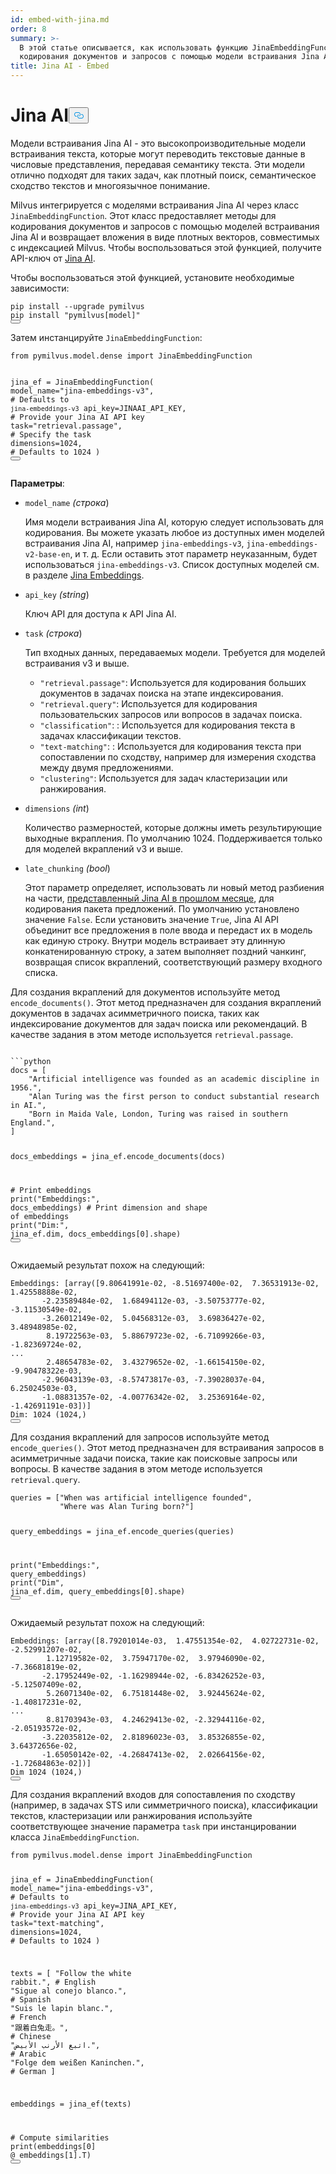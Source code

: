 ```yaml
---
id: embed-with-jina.md
order: 8
summary: >-
  В этой статье описывается, как использовать функцию JinaEmbeddingFunction для
  кодирования документов и запросов с помощью модели встраивания Jina AI.
title: Jina AI - Embed
---
```

<h1 id="Jina-AI" class="common-anchor-header">Jina AI<button data-href="#Jina-AI" class="anchor-icon" translate="no">
      <svg translate="no"
        aria-hidden="true"
        focusable="false"
        height="20"
        version="1.1"
        viewBox="0 0 16 16"
        width="16"
      >
        <path
          fill="#0092E4"
          fill-rule="evenodd"
          d="M4 9h1v1H4c-1.5 0-3-1.69-3-3.5S2.55 3 4 3h4c1.45 0 3 1.69 3 3.5 0 1.41-.91 2.72-2 3.25V8.59c.58-.45 1-1.27 1-2.09C10 5.22 8.98 4 8 4H4c-.98 0-2 1.22-2 2.5S3 9 4 9zm9-3h-1v1h1c1 0 2 1.22 2 2.5S13.98 12 13 12H9c-.98 0-2-1.22-2-2.5 0-.83.42-1.64 1-2.09V6.25c-1.09.53-2 1.84-2 3.25C6 11.31 7.55 13 9 13h4c1.45 0 3-1.69 3-3.5S14.5 6 13 6z"
        ></path>
      </svg>
    </button></h1><p>Модели встраивания Jina AI - это высокопроизводительные модели встраивания текста, которые могут переводить текстовые данные в числовые представления, передавая семантику текста. Эти модели отлично подходят для таких задач, как плотный поиск, семантическое сходство текстов и многоязычное понимание.</p>
<p>Milvus интегрируется с моделями встраивания Jina AI через класс <code translate="no">JinaEmbeddingFunction</code>. Этот класс предоставляет методы для кодирования документов и запросов с помощью моделей встраивания Jina AI и возвращает вложения в виде плотных векторов, совместимых с индексацией Milvus. Чтобы воспользоваться этой функцией, получите API-ключ от <a href="https://jina.ai/embeddings/">Jina AI</a>.</p>
<p>Чтобы воспользоваться этой функцией, установите необходимые зависимости:</p>
<pre><code translate="no" class="language-bash">pip install --upgrade pymilvus
pip install <span class="hljs-string">&quot;pymilvus[model]&quot;</span>
<button class="copy-code-btn"></button></code></pre>
<p>Затем инстанцируйте <code translate="no">JinaEmbeddingFunction</code>:</p>
<pre><code translate="no" class="language-python"><span class="hljs-keyword">from</span> pymilvus.model.dense <span class="hljs-keyword">import</span> JinaEmbeddingFunction

jina_ef = JinaEmbeddingFunction(
    model_name=<span class="hljs-string">&quot;jina-embeddings-v3&quot;</span>, <span class="hljs-comment"># Defaults to `jina-embeddings-v3`</span>
    api_key=JINAAI_API_KEY, <span class="hljs-comment"># Provide your Jina AI API key</span>
    task=<span class="hljs-string">&quot;retrieval.passage&quot;</span>, <span class="hljs-comment"># Specify the task</span>
    dimensions=<span class="hljs-number">1024</span>, <span class="hljs-comment"># Defaults to 1024</span>
)
<button class="copy-code-btn"></button></code></pre>
<p><strong>Параметры</strong>:</p>
<ul>
<li><p><code translate="no">model_name</code> <em>(строка</em>)</p>
<p>Имя модели встраивания Jina AI, которую следует использовать для кодирования. Вы можете указать любое из доступных имен моделей встраивания Jina AI, например <code translate="no">jina-embeddings-v3</code>, <code translate="no">jina-embeddings-v2-base-en</code>, и т. д. Если оставить этот параметр неуказанным, будет использоваться <code translate="no">jina-embeddings-v3</code>. Список доступных моделей см. в разделе <a href="https://jina.ai/embeddings">Jina Embeddings</a>.</p></li>
<li><p><code translate="no">api_key</code> <em>(string</em>)</p>
<p>Ключ API для доступа к API Jina AI.</p></li>
<li><p><code translate="no">task</code> <em>(строка</em>)</p>
<p>Тип входных данных, передаваемых модели. Требуется для моделей встраивания v3 и выше.</p>
<ul>
<li><code translate="no">&quot;retrieval.passage&quot;</code>: Используется для кодирования больших документов в задачах поиска на этапе индексирования.</li>
<li><code translate="no">&quot;retrieval.query&quot;</code>: Используется для кодирования пользовательских запросов или вопросов в задачах поиска.</li>
<li><code translate="no">&quot;classification&quot;</code>: : Используется для кодирования текста в задачах классификации текстов.</li>
<li><code translate="no">&quot;text-matching&quot;</code>: : Используется для кодирования текста при сопоставлении по сходству, например для измерения сходства между двумя предложениями.</li>
<li><code translate="no">&quot;clustering&quot;</code>: Используется для задач кластеризации или ранжирования.</li>
</ul></li>
<li><p><code translate="no">dimensions</code> <em>(int</em>)</p>
<p>Количество размерностей, которые должны иметь результирующие выходные вкрапления. По умолчанию 1024. Поддерживается только для моделей вкраплений v3 и выше.</p></li>
<li><p><code translate="no">late_chunking</code> <em>(bool</em>)</p>
<p>Этот параметр определяет, использовать ли новый метод разбиения на части, <a href="https://arxiv.org/abs/2409.04701">представленный Jina AI в прошлом месяце</a>, для кодирования пакета предложений. По умолчанию установлено значение <code translate="no">False</code>. Если установить значение <code translate="no">True</code>, Jina AI API объединит все предложения в поле ввода и передаст их в модель как единую строку. Внутри модель встраивает эту длинную конкатенированную строку, а затем выполняет поздний чанкинг, возвращая список вкраплений, соответствующий размеру входного списка.</p></li>
</ul>
<p>Для создания вкраплений для документов используйте метод <code translate="no">encode_documents()</code>. Этот метод предназначен для создания вкраплений документов в задачах асимметричного поиска, таких как индексирование документов для задач поиска или рекомендаций. В качестве задания в этом методе используется <code translate="no">retrieval.passage</code>.</p>
<pre><code translate="no" class="language-python:">
```python
docs = [
    <span class="hljs-string">&quot;Artificial intelligence was founded as an academic discipline in 1956.&quot;</span>,
    <span class="hljs-string">&quot;Alan Turing was the first person to conduct substantial research in AI.&quot;</span>,
    <span class="hljs-string">&quot;Born in Maida Vale, London, Turing was raised in southern England.&quot;</span>,
]

docs_embeddings = jina_ef.encode_documents(docs)

<span class="hljs-comment"># Print embeddings</span>
<span class="hljs-built_in">print</span>(<span class="hljs-string">&quot;Embeddings:&quot;</span>, docs_embeddings)
<span class="hljs-comment"># Print dimension and shape of embeddings</span>
<span class="hljs-built_in">print</span>(<span class="hljs-string">&quot;Dim:&quot;</span>, jina_ef.dim, docs_embeddings[<span class="hljs-number">0</span>].shape)
<button class="copy-code-btn"></button></code></pre>
<p>Ожидаемый результат похож на следующий:</p>
<pre><code translate="no" class="language-python">Embeddings: [array([9.80641991e-02, -8.51697400e-02,  7.36531913e-02,  1.42558888e-02,
       -2.23589484e-02,  1.68494112e-03, -3.50753777e-02, -3.11530549e-02,
       -3.26012149e-02,  5.04568312e-03,  3.69836427e-02,  3.48948985e-02,
        8.19722563e-03,  5.88679723e-02, -6.71099266e-03, -1.82369724e-02,
...
        2.48654783e-02,  3.43279652e-02, -1.66154150e-02, -9.90478322e-03,
       -2.96043139e-03, -8.57473817e-03, -7.39028037e-04,  6.25024503e-03,
       -1.08831357e-02, -4.00776342e-02,  3.25369164e-02, -1.42691191e-03])]
Dim: 1024 (1024,)
<button class="copy-code-btn"></button></code></pre>
<p>Для создания вкраплений для запросов используйте метод <code translate="no">encode_queries()</code>. Этот метод предназначен для встраивания запросов в асимметричные задачи поиска, такие как поисковые запросы или вопросы. В качестве задания в этом методе используется <code translate="no">retrieval.query</code>.</p>
<pre><code translate="no" class="language-python">queries = [<span class="hljs-string">&quot;When was artificial intelligence founded&quot;</span>, 
           <span class="hljs-string">&quot;Where was Alan Turing born?&quot;</span>]

query_embeddings = jina_ef.encode_queries(queries)

<span class="hljs-built_in">print</span>(<span class="hljs-string">&quot;Embeddings:&quot;</span>, query_embeddings)
<span class="hljs-built_in">print</span>(<span class="hljs-string">&quot;Dim&quot;</span>, jina_ef.dim, query_embeddings[<span class="hljs-number">0</span>].shape)
<button class="copy-code-btn"></button></code></pre>
<p>Ожидаемый результат похож на следующий:</p>
<pre><code translate="no" class="language-python">Embeddings: [array([8.79201014e-03,  1.47551354e-02,  4.02722731e-02, -2.52991207e-02,
        1.12719582e-02,  3.75947170e-02,  3.97946090e-02, -7.36681819e-02,
       -2.17952449e-02, -1.16298944e-02, -6.83426252e-03, -5.12507409e-02,
        5.26071340e-02,  6.75181448e-02,  3.92445624e-02, -1.40817231e-02,
...
        8.81703943e-03,  4.24629413e-02, -2.32944116e-02, -2.05193572e-02,
       -3.22035812e-02,  2.81896023e-03,  3.85326855e-02,  3.64372656e-02,
       -1.65050142e-02, -4.26847413e-02,  2.02664156e-02, -1.72684863e-02])]
Dim 1024 (1024,)
<button class="copy-code-btn"></button></code></pre>
<p>Для создания вкраплений входов для сопоставления по сходству (например, в задачах STS или симметричного поиска), классификации текстов, кластеризации или ранжирования используйте соответствующее значение параметра <code translate="no">task</code> при инстанцировании класса <code translate="no">JinaEmbeddingFunction</code>.</p>
<pre><code translate="no" class="language-python"><span class="hljs-keyword">from</span> pymilvus.model.dense <span class="hljs-keyword">import</span> JinaEmbeddingFunction

jina_ef = JinaEmbeddingFunction(
    model_name=<span class="hljs-string">&quot;jina-embeddings-v3&quot;</span>, <span class="hljs-comment"># Defaults to `jina-embeddings-v3`</span>
    api_key=JINA_API_KEY, <span class="hljs-comment"># Provide your Jina AI API key</span>
    task=<span class="hljs-string">&quot;text-matching&quot;</span>,
    dimensions=<span class="hljs-number">1024</span>, <span class="hljs-comment"># Defaults to 1024</span>
)

texts = [
    <span class="hljs-string">&quot;Follow the white rabbit.&quot;</span>,  <span class="hljs-comment"># English</span>
    <span class="hljs-string">&quot;Sigue al conejo blanco.&quot;</span>,  <span class="hljs-comment"># Spanish</span>
    <span class="hljs-string">&quot;Suis le lapin blanc.&quot;</span>,  <span class="hljs-comment"># French</span>
    <span class="hljs-string">&quot;跟着白兔走。&quot;</span>,  <span class="hljs-comment"># Chinese</span>
    <span class="hljs-string">&quot;اتبع الأرنب الأبيض.&quot;</span>,  <span class="hljs-comment"># Arabic</span>
    <span class="hljs-string">&quot;Folge dem weißen Kaninchen.&quot;</span>,  <span class="hljs-comment"># German</span>
]

embeddings = jina_ef(texts)

<span class="hljs-comment"># Compute similarities</span>
<span class="hljs-built_in">print</span>(embeddings[<span class="hljs-number">0</span>] @ embeddings[<span class="hljs-number">1</span>].T)
<button class="copy-code-btn"></button></code></pre>
